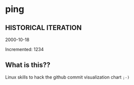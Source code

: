 # ping

## HISTORICAL ITERATION
2000-10-18

Incremented: 1234

## What is this?? 
Linux skills to hack the github commit visualization chart `;-)`
